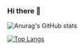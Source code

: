### Hi there 👋

![Anurag's GitHub stats](https://github-readme-stats.vercel.app/api?username=matiast02&count_private=true&theme=tokyonight&border_color=21262d&hide=issues,contribs&show_icons=true)

[![Top Langs](https://github-readme-stats.vercel.app/api/top-langs/?username=matiast02&&langs_count=8&hide=C,C%2B%2B,Roff&&layout=compact)](https://github.com/matiast02/github-readme-stats)
<!--
**matiast02/matiast02** is a ✨ _special_ ✨ repository because its `README.md` (this file) appears on your GitHub profile.

Here are some ideas to get you started:

- 🔭 I’m currently working on ...
- 🌱 I’m currently learning ...
- 👯 I’m looking to collaborate on ...
- 🤔 I’m looking for help with ...
- 💬 Ask me about ...
- 📫 How to reach me: ...
- 😄 Pronouns: ...
- ⚡ Fun fact: ...
-->
